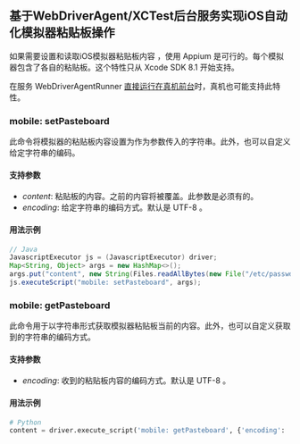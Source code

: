 ## 基于WebDriverAgent/XCTest后台服务实现iOS自动化模拟器粘贴板操作

如果需要设置和读取iOS模拟器粘贴板内容 ，使用 Appium 是可行的。每个模拟器包含了各自的粘贴板。这个特性只从 Xcode SDK 8.1 开始支持。

在服务 WebDriverAgentRunner [直接运行在真机前台](https://github.com/appium/WebDriverAgent/issues/330)时，真机也可能支持此特性。

### mobile: setPasteboard

此命令将模拟器的粘贴板内容设置为作为参数传入的字符串。此外，也可以自定义给定字符串的编码。

#### 支持参数

 * _content_: 粘贴板的内容。之前的内容将被覆盖。此参数是必须有的。
 * _encoding_: 给定字符串的编码方式。默认是 UTF-8 。
 
 #### 用法示例
 
 ```java
 // Java
JavascriptExecutor js = (JavascriptExecutor) driver;
Map<String, Object> args = new HashMap<>();
args.put("content", new String(Files.readAllBytes(new File("/etc/passwd").toPath()), Charset.forName("latin-1")));
js.executeScript("mobile: setPasteboard", args);
  ```
  
  
### mobile: getPasteboard

此命令用于以字符串形式获取模拟器粘贴板当前的内容。此外，也可以自定义获取到的字符串的编码方式。

#### 支持参数

 * _encoding_: 收到的粘贴板内容的编码方式。默认是 UTF-8 。
 
 #### 用法示例
 
```python
# Python
content = driver.execute_script('mobile: getPasteboard', {'encoding': 'shift-jis'});
```



